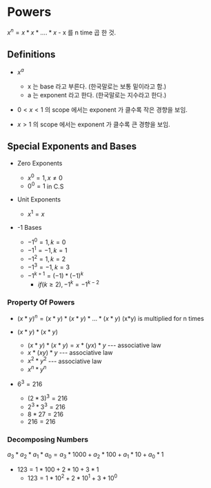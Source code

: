 # Powers

$x^n = x * x * .... * x$ - x 를 n time 곱 한 것.

## Definitions

- $x ^ a$
    - x 는 base 라고 부른다. (한국말로는 보통 밑이라고 함.)
    - a 는 exponent 라고 한다. (한국말로는 지수라고 한다.)

- $0 < x < 1$ 의 scope 에서는 exponent 가 클수록 작은 경향을 보임.
- $x > 1$  의 scope 에서는 exponent 가 클수록 큰 경향을 보임.

## Special Exponents and Bases

- Zero Exponents
    - $x^0 = 1, x \neq 0$
    - $0^0 = 1$ in C.S 

- Unit Exponents
    - $x^1 = x$

- -1 Bases
    - $-1^0 = 1, k = 0$
    - $-1^1 = -1, k = 1$
    - $-1^2 = 1, k = 2$
    - $-1^3 = -1, k = 3$
    - $-1^{k+1} = (-1)*(-1)^{k}$
        - $if (k \geq 2), -1^{k} = -1^{k-2}$ 

### Property Of Powers

- $(x*y)^n = (x*y) * (x*y) * ... * (x*y)$ (x*y) is multiplied for n times

- $(x*y)*(x*y)$
    - $(x*y)*(x*y) = x*(yx)*y$ --- associative law  
    - $x*(xy)*y$ --- associative law  
    - $x^2*y^2$ --- associative law   
    - $x^n*y^n$

- $6^3 = 216$
    - $(2 * 3)^3 = 216$
    - $2^3*3^3 = 216$
    - $8 * 27 = 216$
    - $216 = 216$

### Decomposing Numbers

$a_3*a_2*a_1*a_0 = a_3*1000 + a_2*100 + a_1*10 + a_0*1$

- $123 = 1*100 + 2*10 + 3*1$
    - $123 = 1*10^2 + 2*10^1 + 3*10^0$